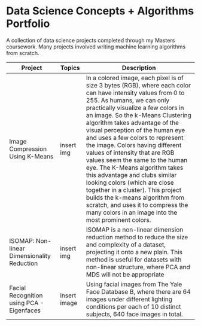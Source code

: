 # Data Science Concepts + Algorithms Portfolio 

A collection of data science projects completed through my Masters coursework. Many projects involved writing machine learning algorithms from scratch. 

| **Project** | **Topics** | **Description**| 
|---------|---------|---------|
| Image Compression Using K-Means  | insert img | In a colored image, each pixel is of size 3 bytes (RGB), where each color can have intensity values from 0 to 255. As humans, we can only practically visualize a few colors in an image. So the k-Means Clustering algorithm takes advantage of the visual perception of the human eye and uses a few colors to represent the image. Colors having different values of intensity that are RGB values seem the same to the human eye. The K-Means algorithm takes this advantage and clubs similar looking colors (which are close together in a cluster). This project builds the k-means algorithm from scratch, and uses it to compress the many colors in an image into the most prominent colors. |
| ISOMAP: Non-linear Dimensionality Reduction  | insert img | ISOMAP is a non-linear dimension reduction method to reduce the size and complexity of a dataset, projecting it onto a new plain. This method is useful for datasets with non-linear structure, where PCA and MDS will not be appropriate | 
| Facial Recognition using PCA - Eigenfaces  | insert image | Using facial images from The Yale Face Database B, where there are 64 images under different lighting conditions per each of 10 distinct subjects, 640 face images in total. | 
